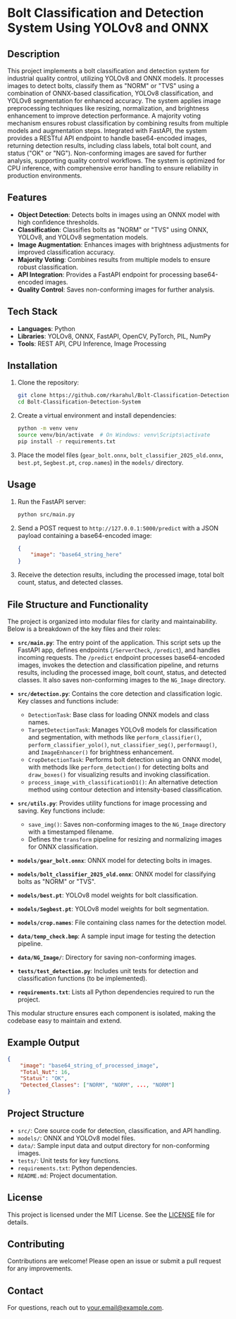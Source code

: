 # Bolt Classification and Detection System Using YOLOv8 and ONNX

## Description
This project implements a bolt classification and detection system for industrial quality control, utilizing YOLOv8 and ONNX models. It processes images to detect bolts, classify them as "NORM" or "TVS" using a combination of ONNX-based classification, YOLOv8 classification, and YOLOv8 segmentation for enhanced accuracy. The system applies image preprocessing techniques like resizing, normalization, and brightness enhancement to improve detection performance. A majority voting mechanism ensures robust classification by combining results from multiple models and augmentation steps. Integrated with FastAPI, the system provides a RESTful API endpoint to handle base64-encoded images, returning detection results, including class labels, total bolt count, and status ("OK" or "NG"). Non-conforming images are saved for further analysis, supporting quality control workflows. The system is optimized for CPU inference, with comprehensive error handling to ensure reliability in production environments.

## Features
- **Object Detection**: Detects bolts in images using an ONNX model with high confidence thresholds.
- **Classification**: Classifies bolts as "NORM" or "TVS" using ONNX, YOLOv8, and YOLOv8 segmentation models.
- **Image Augmentation**: Enhances images with brightness adjustments for improved classification accuracy.
- **Majority Voting**: Combines results from multiple models to ensure robust classification.
- **API Integration**: Provides a FastAPI endpoint for processing base64-encoded images.
- **Quality Control**: Saves non-conforming images for further analysis.

## Tech Stack
- **Languages**: Python
- **Libraries**: YOLOv8, ONNX, FastAPI, OpenCV, PyTorch, PIL, NumPy
- **Tools**: REST API, CPU Inference, Image Processing

## Installation
1. Clone the repository:
   ```bash
   git clone https://github.com/rkarahul/Bolt-Classification-Detection-System.git
   cd Bolt-Classification-Detection-System
   ```
2. Create a virtual environment and install dependencies:
   ```bash
   python -m venv venv
   source venv/bin/activate  # On Windows: venv\Scripts\activate
   pip install -r requirements.txt
   ```
3. Place the model files (`gear_bolt.onnx`, `bolt_classifier_2025_old.onnx`, `best.pt`, `Segbest.pt`, `crop.names`) in the `models/` directory.

## Usage
1. Run the FastAPI server:
   ```bash
   python src/main.py
   ```
2. Send a POST request to `http://127.0.0.1:5000/predict` with a JSON payload containing a base64-encoded image:
   ```json
   {
       "image": "base64_string_here"
   }
   ```
3. Receive the detection results, including the processed image, total bolt count, status, and detected classes.

## File Structure and Functionality
The project is organized into modular files for clarity and maintainability. Below is a breakdown of the key files and their roles:

- **`src/main.py`**: The entry point of the application. This script sets up the FastAPI app, defines endpoints (`/ServerCheck`, `/predict`), and handles incoming requests. The `/predict` endpoint processes base64-encoded images, invokes the detection and classification pipeline, and returns results, including the processed image, bolt count, status, and detected classes. It also saves non-conforming images to the `NG_Image` directory.

- **`src/detection.py`**: Contains the core detection and classification logic. Key classes and functions include:
  - `DetectionTask`: Base class for loading ONNX models and class names.
  - `TargetDetectionTask`: Manages YOLOv8 models for classification and segmentation, with methods like `perform_classifier()`, `perform_classifier_yolo()`, `nut_classifier_seg()`, `performaug()`, and `ImageEnhancer()` for brightness enhancement.
  - `CropDetectionTask`: Performs bolt detection using an ONNX model, with methods like `perform_detection()` for detecting bolts and `draw_boxes()` for visualizing results and invoking classification.
  - `process_image_with_classificationD1()`: An alternative detection method using contour detection and intensity-based classification.

- **`src/utils.py`**: Provides utility functions for image processing and saving. Key functions include:
  - `save_img()`: Saves non-conforming images to the `NG_Image` directory with a timestamped filename.
  - Defines the `transform` pipeline for resizing and normalizing images for ONNX classification.

- **`models/gear_bolt.onnx`**: ONNX model for detecting bolts in images.
- **`models/bolt_classifier_2025_old.onnx`**: ONNX model for classifying bolts as "NORM" or "TVS".
- **`models/best.pt`**: YOLOv8 model weights for bolt classification.
- **`models/Segbest.pt`**: YOLOv8 model weights for bolt segmentation.
- **`models/crop.names`**: File containing class names for the detection model.
- **`data/temp_check.bmp`**: A sample input image for testing the detection pipeline.
- **`data/NG_Image/`**: Directory for saving non-conforming images.
- **`tests/test_detection.py`**: Includes unit tests for detection and classification functions (to be implemented).
- **`requirements.txt`**: Lists all Python dependencies required to run the project.

This modular structure ensures each component is isolated, making the codebase easy to maintain and extend.

## Example Output
```json
{
    "image": "base64_string_of_processed_image",
    "Total_Nut": 16,
    "Status": "OK",
    "Detected_Classes": ["NORM", "NORM", ..., "NORM"]
}
```

## Project Structure
- `src/`: Core source code for detection, classification, and API handling.
- `models/`: ONNX and YOLOv8 model files.
- `data/`: Sample input data and output directory for non-conforming images.
- `tests/`: Unit tests for key functions.
- `requirements.txt`: Python dependencies.
- `README.md`: Project documentation.

## License
This project is licensed under the MIT License. See the [LICENSE](LICENSE) file for details.

## Contributing
Contributions are welcome! Please open an issue or submit a pull request for any improvements.

## Contact
For questions, reach out to [your.email@example.com](mailto:your.email@example.com).
